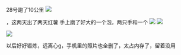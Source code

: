 28号跑了10公里
![](http://upload-images.jianshu.io/upload_images/6904315-19ae73ad50c99e2c.jpg?imageMogr2/auto-orient/strip%7CimageView2/2/w/1080/q/50)


，这两天出了两天红薯
手上磨了好大的一个泡，两只手和一个
![](http://upload-images.jianshu.io/upload_images/6904315-81a732f7d1c2f90d.jpg?imageMogr2/auto-orient/strip%7CimageView2/2/w/1080/q/50)
![](http://upload-images.jianshu.io/upload_images/6904315-6fed7062f93a8a3c.jpg?imageMogr2/auto-orient/strip%7CimageView2/2/w/1080/q/50)

![](http://upload-images.jianshu.io/upload_images/6904315-eaa351c15c978d13.jpg?imageMogr2/auto-orient/strip%7CimageView2/2/w/1080/q/50)


以后好好锻炼，远离心g，手机里的照片也全删了，太占内存了，留着没用
